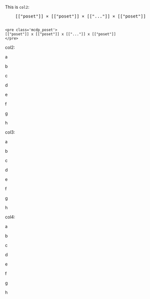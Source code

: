 <style type='text/css'>
table {
    border: solid;
}

td:nth-child(1)::before {
    content: 'col1:';
    color: red;
}
td:nth-child(2)::before {
    content: 'col2:';
    color: green;
}
td:nth-child(3)::before {
    content: 'col3:';
    color: blue;
}
td:nth-child(4)::before {
    content: 'col4:';
    color: purple;
}

</style>

This is `col2`: 

<col2>
    <pre class='mcdp_poset'>
    [["poset"]] × [["poset"]] × [["..."]] × [["poset"]]
    </pre>

    <pre class='mcdp_poset'>
    [["poset"]] x [["poset"]] x [["..."]] x [["poset"]]
    </pre>
</col2>

col2:

<col2>
    <p>a</p>
    <p>b</p>
    <p>c</p>
    <p>d</p>
    <p>e</p>
    <p>f</p>
    <p>g</p>
    <p>h</p>
</col2>

col3:

<col3>
    <p>a</p>
    <p>b</p>
    <p>c</p>
    <p>d</p>
    <p>e</p>
    <p>f</p>
    <p>g</p>
    <p>h</p>
</col3>

col4:

<col4>
    <p>a</p>
    <p>b</p>
    <p>c</p>
    <p>d</p>
    <p>e</p>
    <p>f</p>
    <p>g</p>
    <p>h</p>
</col4>
